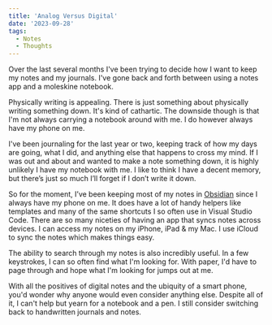 ```yaml
---
title: 'Analog Versus Digital'
date: '2023-09-28'
tags:
  - Notes
  - Thoughts
---
```


Over the last several months I've been trying to decide how I want to keep my notes and my journals. I've gone back and forth between using a notes app and a moleskine notebook.
<!-- excerpt -->

Physically writing is appealing. There is just something about physically writing something down. It's kind of cathartic. The downside though is that I'm not always carrying a notebook around with me. I do however always have my phone on me.

I've been journaling for the last year or two, keeping track of how my days are going, what I did, and anything else that happens to cross my mind. If I was out and about and wanted to make a note something down, it is highly unlikely I have my notebook with me. I like to think I have a decent memory, but there’s just so much I’ll forget if I don’t write it down.

So for the moment, I’ve been keeping most of my notes in [Obsidian](https://obsidian.md/) since I always have my phone on me. It does have a lot of handy helpers like templates and many of the same shortcuts I so often use in Visual Studio Code. There are so many niceties of having an app that syncs notes across devices. I can access my notes on my iPhone, iPad & my Mac. I use iCloud to sync the notes which makes things easy.

The ability to search through my notes is also incredibly useful. In a few keystrokes, I can so often find what I'm looking for. With paper, I'd have to page through and hope what I'm looking for jumps out at me.

With all the positives of digital notes and the ubiquity of a smart phone, you'd wonder why anyone would even consider anything else. Despite all of it, I can't help but yearn for a notebook and a pen. I still consider switching back to handwritten journals and notes.
